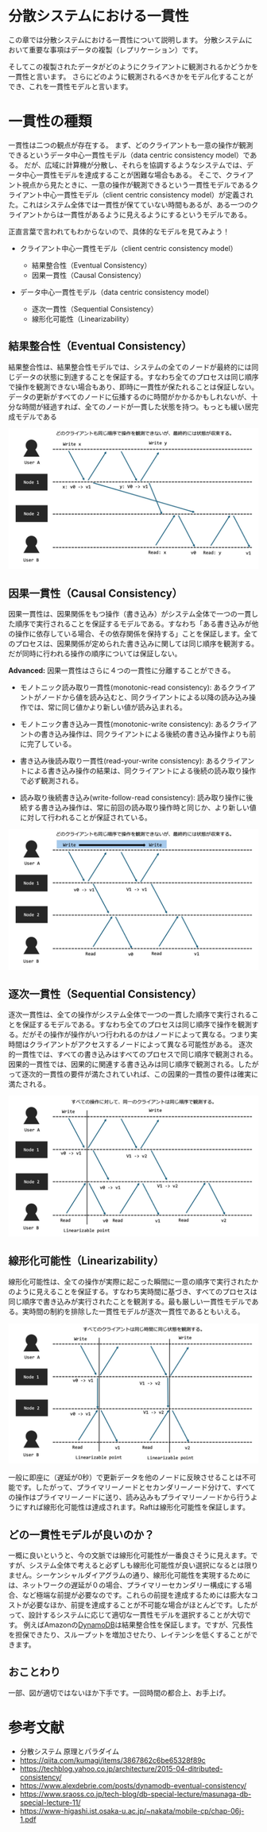 # 分散システムにおける一貫性

この章では分散システムにおける一貫性について説明します。
分散システムにおいて重要な事項はデータの複製（レプリケーション）です。

そしてこの複製されたデータがどのようにクライアントに観測されるかどうかを一貫性と言います。
さらにどのように観測されるべきかをモデル化することができ、これを一貫性モデルと言います。


# 一貫性の種類

一貫性は二つの観点が存在する。
まず、どのクライアントも一意の操作が観測できるというデータ中心一貫性モデル（data centric consistency model）である。
だが、広域に計算機が分散し、それらを協調するようなシステムでは、データ中心一貫性モデルを達成することが困難な場合もある。
そこで、クライアント視点から見たときに、一意の操作が観測できるという一貫性モデルであるクライアント中心一貫性モデル（client centric consistency model）が定義された。これはシステム全体では一貫性が保てていない時間もあるが、ある一つのクライアントからは一貫性があるように見えるようにするというモデルである。

正直言葉で言われてもわからないので、具体的なモデルを見てみよう！

- クライアント中心一貫性モデル（client centric consistency model）
    - 結果整合性（Eventual Consistency）
    - 因果一貫性（Causal Consistency）

- データ中心一貫性モデル（data centric consistency model）
    - 逐次一貫性（Sequential Consistency）
    - 線形化可能性（Linearizability）


## 結果整合性（Eventual Consistency）
結果整合性は、結果整合性モデルでは、システムの全てのノードが最終的には同じデータの状態に到達することを保証する。すなわち全てのプロセスは同じ順序で操作を観測できない場合もあり、即時に一貫性が保たれることは保証しない。データの更新がすべてのノードに伝播するのに時間がかかるかもしれないが、十分な時間が経過すれば、全てのノードが一貫した状態を持つ。もっとも緩い居完成モデルである

![Eventual Consistency](imgs/eventual-consistency.jpeg)

## 因果一貫性（Causal Consistency）
因果一貫性は、因果関係をもつ操作（書き込み）がシステム全体で一つの一貫した順序で実行されることを保証するモデルである。すなわち「ある書き込みが他の操作に依存している場合、その依存関係を保持する」ことを保証します。全てのプロセスは、因果関係が定められた書き込みに関しては同じ順序を観測する。だが同時に行われる操作の順序については保証しない。

**Advanced:**
因果一貫性はさらに４つの一貫性に分離することができる。

- モノトニック読み取り一貫性(monotonic-read consistency):
あるクライアントがノードから値を読み込むと、同クライアントによる以降の読み込み操作では、常に同じ値かより新しい値が読み込まれる。

- モノトニック書き込み一貫性(monotonic-write consistency):
あるクライアントの書き込み操作は、同クライアントによる後続の書き込み操作よりも前に完了している。

- 書き込み後読み取り一貫性(read-your-write consistency):
あるクライアントによる書き込み操作の結果は、同クライアントによる後続の読み取り操作で必ず観測される。

- 読み取り後続書き込み(write-follow-read consistency):
読み取り操作に後続する書き込み操作は、常に前回の読み取り操作時と同じか、より新しい値に対して行われることが保証されている。


![Causal Consistency](imgs/casual-consistency.jpeg)

## 逐次一貫性（Sequential Consistency）
逐次一貫性は、全ての操作がシステム全体で一つの一貫した順序で実行されることを保証するモデルである。すなわち全てのプロセスは同じ順序で操作を観測する。だがその操作が操作がいつ行われるのかはノードによって異なる。つまり実時間はクライアントがアクセスするノードによって異なる可能性がある。
逐次的一貫性では、すべての書き込みはすべてのプロセスで同じ順序で観測される。因果的一貫性では、因果的に関連する書き込みは同じ順序で観測される。したがって逐次的一貫性の要件が満たされていれば、この因果的一貫性の要件は確実に満たされる。

![Sequential Consistency](imgs/sequential-consistency.jpeg)

## 線形化可能性（Linearizability）
線形化可能性は、全ての操作が実際に起こった瞬間に一意の順序で実行されたかのように見えることを保証する。すなわち実時間に基づき、すべてのプロセスは同じ順序で書き込みが実行されたことを観測する。最も厳しい一貫性モデルである。実時間の制約を排除した一貫性モデルが逐次一貫性であるともいえる。

![Sequential Consistency](imgs/linearizability.jpeg)

一般に即座に（遅延が0秒）で更新データを他のノードに反映させることは不可能です。したがって、プライマリーノードとセカンダリーノード分けて、すべての操作はプライマリーノードに送り、読み込みもプライマリーノードから行うようにすれば線形化可能性は達成されます。Raftは線形化可能性を保証します。

## どの一貫性モデルが良いのか？
一概に良いというと、今の文脈では線形化可能性が一番良さそうに見えます。ですが、システム全体で考えると必ずしも線形化可能性が良い選択になるとは限りません。シーケンシャルダイアグラムの通り、線形化可能性を実現するためには、ネットワークの遅延が０の場合、プライマリーセカンダリー構成にする場合、など極端な前提が必要なのです。これらの前提を達成するためには膨大なコストが必要なほか、前提を達成することが不可能な場合がほとんどです。したがって、設計するシステムに応じて適切な一貫性モデルを選択することが大切です。
例えばAmazonの[DynamoDB](https://aws.amazon.com/jp/dynamodb/)は結果整合性を保証します。ですが、冗長性を担保できたり、スループットを増加させたり、レイテンシを低くすることができます。


## おことわり
一部、図が適切ではないほか下手です。一回時間の都合上、お手上げ。



# 参考文献
- 分散システム 原理とパラダイム
- https://qiita.com/kumagi/items/3867862c6be65328f89c
- https://techblog.yahoo.co.jp/architecture/2015-04-ditributed-consistency/
- https://www.alexdebrie.com/posts/dynamodb-eventual-consistency/
- https://www.sraoss.co.jp/tech-blog/db-special-lecture/masunaga-db-special-lecture-11/
- https://www-higashi.ist.osaka-u.ac.jp/~nakata/mobile-cp/chap-06j-1.pdf